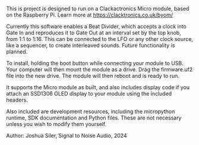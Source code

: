 This is project is designed to run on a Clackactronics Micro module, based on the Raspberry Pi. Learn more at https://clacktronics.co.uk/byom/

Currently this software enables a Beat Divider, which accepts a clock into Gate In and reproduces it to Gate Out at an interval set by the top knob, from 1:1 to 1:16. This can be connected to the LFO or any other clock source, like a sequencer, to create interleaved sounds. Future functionality is planned. 

To install, holding the boot button while connecting your module to USB. Your computer will then mount the module as a drive. Drag the firmware.uf2 file into the new drive. The module 
will then reboot and is ready to run. 

It supports the Micro module as built, and also includes display code if you attach an SSD1306 OLED display to your module using the included headers. 

Also included are development resources, including the micropython runtime, SDK documentation and Python files. These are not necessary unless you wish to modify them yourself.

Author: Joshua Siler, Signal to Noise Audio, 2024